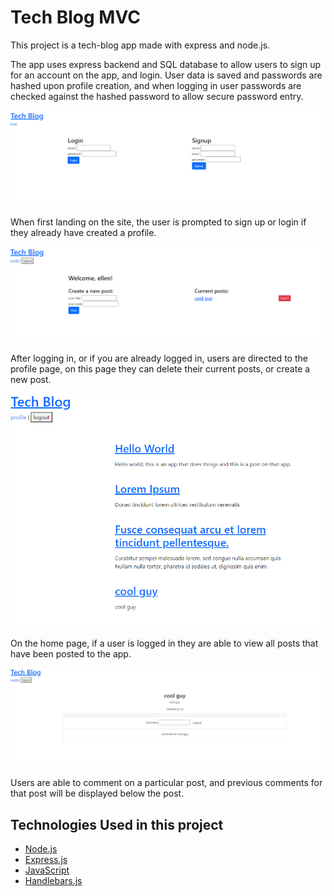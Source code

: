 # Tech Blog MVC

This project is a tech-blog app made with express and node.js. 

The app uses express backend and SQL database to allow users to sign up for an account on the app, and login. User data is saved and passwords are hashed upon profile creation, and when logging in user passwords are checked against the hashed password to allow secure password entry. 

![Tech blog login/signup](/Assets/techblogsignup.png)

When first landing on the site, the user is prompted to sign up or login if they already have created a profile. 

![Tech blog site](/Assets/techblogprofile.png)

After logging in, or if you are already logged in, users are directed to the profile page, on this page they can delete their current posts, or create a new post. 

![Tech blog Home page](/Assets/techblog.png)

On the home page, if a user is logged in they are able to view all posts that have been posted to the app. 

![Tech blog comments](/Assets/techblogpostandcomment.png)

Users are able to comment on a particular post, and previous comments for that post will be displayed below the post. 

## Technologies Used in this project 

- [Node.js](https://nodejs.org/en/)
- [Express.js](https://expressjs.com/)
- [JavaScript](https://www.javascript.com/)
- [Handlebars.js](https://handlebarsjs.com/)